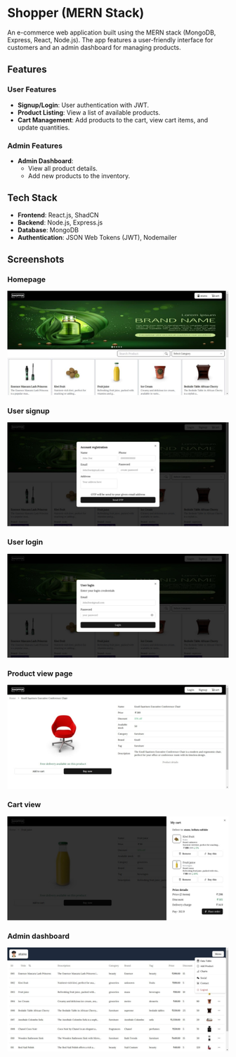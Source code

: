 # Shopper (MERN Stack)
An e-commerce web application built using the MERN stack (MongoDB, Express, React, Node.js). The app features a user-friendly interface for customers and an admin dashboard for managing products.

## Features

### User Features
- **Signup/Login**: User authentication with JWT.
- **Product Listing**: View a list of available products.
- **Cart Management**: Add products to the cart, view cart items, and update quantities.

### Admin Features
- **Admin Dashboard**: 
  - View all product details.
  - Add new products to the inventory.

## Tech Stack
- **Frontend**: React.js, ShadCN  
- **Backend**: Node.js, Express.js  
- **Database**: MongoDB  
- **Authentication**: JSON Web Tokens (JWT), Nodemailer

## Screenshots

### Homepage
![homepage](https://raw.githubusercontent.com/WebdevAtanu/WebdevAtanu/refs/heads/main/shopper%20demo/home.jpeg)

### User signup
![homepage](https://raw.githubusercontent.com/WebdevAtanu/WebdevAtanu/refs/heads/main/shopper%20demo/signup.jpeg)

### User login
![homepage](https://raw.githubusercontent.com/WebdevAtanu/WebdevAtanu/refs/heads/main/shopper%20demo/login.jpeg)

### Product view page
![homepage](https://raw.githubusercontent.com/WebdevAtanu/WebdevAtanu/refs/heads/main/shopper%20demo/product.jpeg)

### Cart view
![homepage](https://raw.githubusercontent.com/WebdevAtanu/WebdevAtanu/refs/heads/main/shopper%20demo/cart.jpeg)

### Admin dashboard
![homepage](https://raw.githubusercontent.com/WebdevAtanu/WebdevAtanu/refs/heads/main/shopper%20demo/dashboard.jpeg)
 

